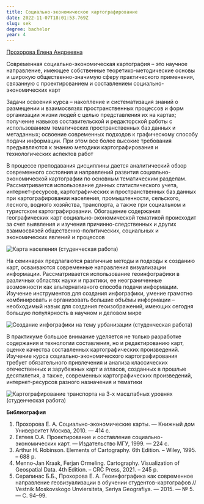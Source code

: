 ```yaml
---
title: Социально-экономическое картографирование
date: 2022-11-07T18:01:53.769Z
slug: sek
degree: bachelor
year: 4
---
```


[Прохорова Елена Андреевна](/people/prokhorova)

Современная социально-экономическая картография – это научное направление, имеющее собственные теоретико-методические основы и широкую общественно-значимую сферу практического применения, связанную с проектированием и составлением социально-экономических карт

Задачи освоения курса – накопление и систематизация знаний о размещении и взаимосвязях пространственных процессов и форм организации жизни людей с целью представления их на картах; получение навыков составительской и редакторской работы с использованием тематических пространственных баз данных и метаданных; освоение современных подходов к графическому способу подачи информации. При этом все более высокие требования предъявляются к знанию методики картографирования и технологических аспектов работ

В процессе преподавания дисциплины дается аналитический обзор современного состояния и направлений развития социально-экономической картографии по основным тематическим разделам. Рассматривается использование данных статистического учета, интернет-ресурсов, картографических и пространственных баз данных при картографировании населения, промышленности, сельского, лесного, водного хозяйства, транспорта, а также при социальном и туристском картографировании. Обогащение содержания географических карт социально-экономической тематикой происходит за счет выявления и изучения причинно-следственных и других взаимосвязей общественно-политических, социальных и экономических явлений и процессов

![Карта населения (студенческая работа)](~/assets/images/sek_1.jpg 'Карта населения (студенческая работа)')

На семинарах предлагаются различные методы и подходы к созданию карт, осваиваются современные направления визуализации информации. Рассматривается использование геоинфографики в различных областях науки и практики, ее неограниченные возможности как альтернативного способа подачи информации. Изучение инструментов для создания инфографики, умение грамотно комбинировать и организовать большие объёмы информации – необходимый навык для создания геоизображений, имеющих сегодня большую популярность в научном и деловом мире

![Создание инфографики на тему урбанизации (студенческая работа)](~/assets/images/sek_3.jpg 'Создание инфографики на тему урбанизации (студенческая работа)')

В практикуме большое внимание уделяется не только разработке содержания и технологии составления, но и редактированию карт, оценке качества составленных картографических произведений. Изучение курса социально-экономического картографирования требует обязательного привлечения и анализа классических отечественных и зарубежных карт и атласов, созданных в прошлые десятилетия, а также, современных картографических произведений, интернет-ресурсов разного назначения и тематики

![Картографирование транспорта на 3-х масштабных уровнях (студенческая работа)](~/assets/images/sek_2.jpg 'Картографирование транспорта на 3-х масштабных уровнях (студенческая работа)')

**Библиография**

1. Прохорова Е. А. Социально-экономические карты. — Книжный дом Университет Москва, 2010. — 414 с.
2. Евтеев О.А. Проектирование и составление социально-экономических карт. — Издательство МГУ, 1999. — 224 с.
3. Arthur H. Robinson. Elements of Cartography. 6th Edition. – Wiley, 1995. – 688 p.
4. Menno-Jan Kraak, Ferjan Ormeling. Cartography. Visualization of Geospatial Data. 4th Edition. – CRC Press, 2021. – 245 p.
5. Серапинас Б.Б., Прохорова Е. А. Геоинфографика как современное направление геовизуализации в обучении студентов-картографов // Vestnik Moskovskogo Unviersiteta, Seriya Geografiya. — 2015. — № 5. — С. 94–99.
